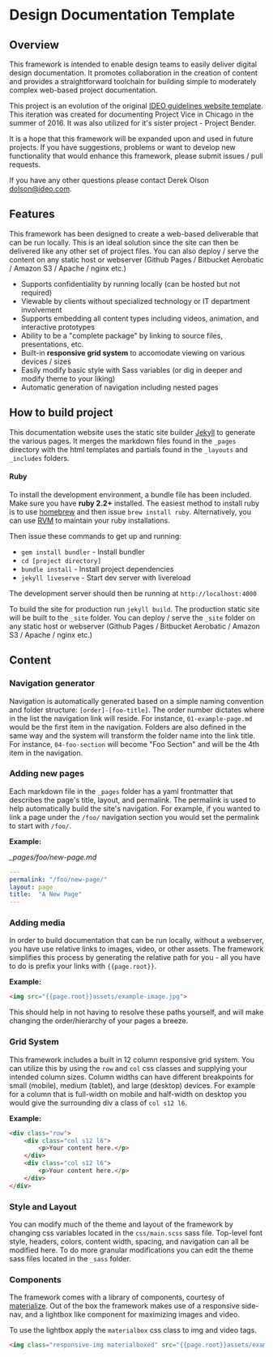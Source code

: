 # Design Documentation Template

## Overview

This framework is intended to enable design teams to easily deliver digital design documentation. It promotes collaboration in the creation of content and provides a straightforward toolchain for building simple to moderately complex web-based project documentation.

This project is an evolution of the original [IDEO guidelines website template](https://github.com/ideo/guidelines_website_template). This iteration was created for documenting Project Vice in Chicago in the summer of 2016. It was also utilized for it's sister project - Project Bender. 

It is a hope that this framework will be expanded upon and used in future projects. If you have suggestions, problems or want to develop new functionality that would enhance this framework, please submit issues / pull requests.

If you have any other questions please contact Derek Olson [dolson@ideo.com](mailto:dolson@ideo.com).

## Features

This framework has been designed to create a web-based deliverable that can be run locally. This is an ideal solution since the site can then be delivered like any other set of project files. You can also deploy / serve the content on any static host or webserver (Github Pages / Bitbucket Aerobatic / Amazon S3 / Apache / nginx etc.)

* Supports confidentiality by running locally (can be hosted but not required)
* Viewable by clients without specialized technology or IT department involvement
* Supports embedding all content types including videos, animation, and interactive prototypes
* Ability to be a "complete package" by linking to source files, presentations, etc.
* Built-in **responsive grid system** to accomodate viewing on various devices / sizes
* Easily modify basic style with Sass variables (or dig in deeper and modify theme to your liking)
* Automatic generation of navigation including nested pages


## How to build project

This documentation website uses the static site builder [Jekyll](https://jekyllrb.com) to generate the various pages. It merges the markdown files found in the `_pages` directory with the html templates and partials found in the `_layouts` and `_includes` folders.

#### Ruby
To install the development environment, a bundle file has been included. Make sure you have **ruby 2.2+** installed. The easiest method to install ruby is to use [homebrew](https://brew.sh/) and then issue `brew install ruby`. Alternatively, you can use [RVM](https://rvm.io/) to maintain your ruby installations.

Then issue these commands to get up and running:

- `gem install bundler` - Install bundler
- `cd [project directory]`
- `bundle install` - Install project dependencies
- `jekyll liveserve` - Start dev server with livereload 

The development server should then be running at `http://localhost:4000`

To build the site for production run `jekyll build`. The production static site will be built to the `_site` folder. You can deploy / serve the `_site` folder on any static host or webserver (Github Pages / Bitbucket Aerobatic / Amazon S3 / Apache / nginx etc.)


## Content
### Navigation generator

Navigation is automatically generated based on a simple naming convention and folder structure: `[order]-[foo-title]`. The order number dictates where in the list the navigation link will reside. For instance, `01-example-page.md` would be the first item in the navigation. Folders are also defined in the same way and the system will transform the folder name into the link title. For instance, `04-foo-section` will become "Foo Section" and will be the 4th item in the navigation.


### Adding new pages

Each markdown file in the `_pages` folder has a yaml frontmatter that describes the page's title, layout, and permalink. The permalink is used to help automatically build the site's navigation. For example, if you wanted to link a page under the `/foo/` navigation section you would set the permalink to start with `/foo/`.

**Example:**

*_pages/foo/new-page.md*

```yaml
---
permalink: "/foo/new-page/"
layout: page
title:  "A New Page"
---
```

### Adding media

In order to build documentation that can be run locally, without a webserver, you have use relative links to images, video, or other assets. The framework simplifies this process by generating the relative path for you - all you have to do is prefix your links with `{{page.root}}`.

**Example:**

```html
<img src="{{page.root}}assets/example-image.jpg">
```

This should help in not having to resolve these paths yourself, and will make changing the order/hierarchy of your pages a breeze.

### Grid System

This framework includes a built in 12 column responsive grid system. You can utilize this by using the `row` and `col` css classes and supplying your intended column sizes. Column widths can have different breakpoints for small (mobile), medium (tablet), and large (desktop) devices. For example for a column that is full-width on mobile and half-width on desktop you would give the surrounding div a class of `col s12 l6`.

**Example:**

```html
<div class="row">
	<div class="col s12 l6">
        <p>Your content here.</p>
    </div>
    <div class="col s12 l6">
        <p>Your content here.</p>
    </div>
</div>
```

### Style and Layout

You can modify much of the theme and layout of the framework by changing css variables located in the `css/main.scss` sass file. Top-level font style, headers, colors, content width, spacing, and navigation can all be modified here. To do more granular modifications you can edit the theme sass files located in the `_sass` folder.

### Components

The framework comes with a library of components, courtesy of [materialize](http://materializecss.com). Out of the box the framework makes use of a responsive side-nav, and a lightbox like component for maximizing images and video.

To use the lightbox apply the `materialbox` css class to img and video tags.

```html
<img class="responsive-img materialboxed" src="{{page.root}}assets/example-ui.jpg">
```

